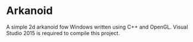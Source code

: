 # Arkanoid
A simple 2d arkanoid fow Windows written using C++ and OpenGL.
Visual Studio 2015 is required to compile this project.

